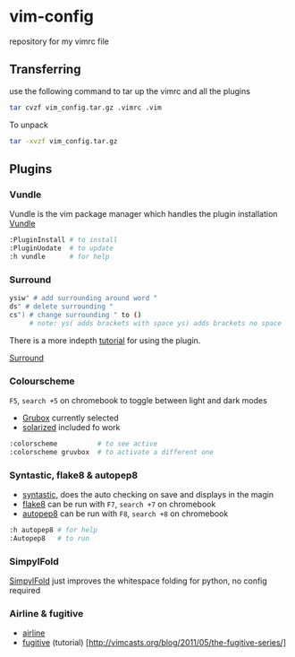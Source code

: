 # vim-config
repository for my vimrc file

## Transferring
use the following command to tar up the vimrc and all the plugins
```bash
tar cvzf vim_config.tar.gz .vimrc .vim
```
To unpack
```bash
tar -xvzf vim_config.tar.gz
```

## Plugins
### Vundle
Vundle is the vim package manager which handles the plugin installation
[Vundle](https://github.com/VundleVim/Vundle.vim)
```bash
:PluginInstall # to install
:PluginUodate  # to update
:h vundle      # for help
```

### Surround

```bash
ysiw" # add surrounding around word "
ds" # delete surrounding "
cs") # change surrounding " to ()
     # note: ys( adds brackets with space ys) adds brackets no space
```

There is a more indepth [tutorial](http://www.futurile.net/2016/03/19/vim-surround-plugin-tutorial/) for using the plugin.

[Surround](https://github.com/tpope/vim-surround)

### Colourscheme
`F5`, `search +5` on chromebook to toggle between light and dark modes
* [Grubox](https://github.com/morhetz/gruvbox) currently selected
* [solarized](https://github.com/altercation/vim-colors-solarized) included fo work
```bash
:colorscheme          # to see active
:colorscheme gruvbox  # to activate a different one
```

### Syntastic, flake8 & autopep8

* [syntastic](https://github.com/vim-syntastic/syntastic), does the auto checking on save and displays in the magin
* [flake8](https://github.com/nvie/vim-flake8) can be run with `F7`, `search +7` on chromebook
* [autopep8](https://github.com/tell-k/vim-autopep8) can be run with `F8`, `search +8` on chromebook
```bash
:h autopep8 # for help
:Autopep8   # to run
```

### SimpylFold
[SimpylFold](https://github.com/tmhedberg/SimpylFold) just improves the whitespace folding for python, no config required

### Airline & fugitive
* [airline](https://github.com/vim-airline/vim-airline)
* [fugitive](https://github.com/tpope/vim-fugitive) (tutorial) [http://vimcasts.org/blog/2011/05/the-fugitive-series/]
